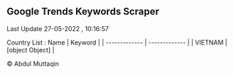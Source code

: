 

## Google Trends Keywords Scraper 
 
Last Update 27-05-2022 , 10:16:57

Country List :
 Name  | Keyword |
| ------------- | ------------- |
| VIETNAM | [object Object] |



© Abdul Muttaqin 
